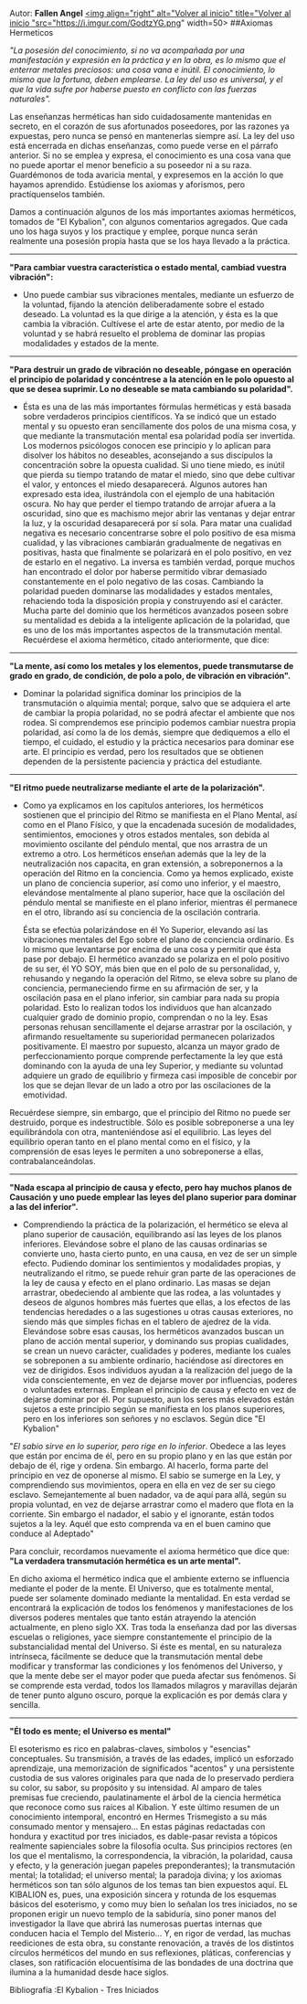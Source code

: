 Autor: **Fallen Angel**
<a href="https://github.com/Ocul-LB/Projecto-LB/wiki"><img align="right" alt="Volver al inicio" title="Volver al inicio "src="https://i.imgur.com/GodtzYG.png" width=50></a>
##Axiomas Hermeticos

*"La posesión del conocimiento, si no va acompañada por una manifestación y expresión en la práctica y en la obra, es lo mismo que el enterrar metales preciosos: una cosa vana e inútil. El conocimiento, lo mismo que la fortuna, deben emplearse. La ley del uso es universal, y el que la vida sufre por haberse puesto en conflicto con las fuerzas naturales".*

Las enseñanzas herméticas han sido cuidadosamente mantenidas en secreto, en el corazón de sus afortunados poseedores, por las razones ya expuestas, pero nunca se pensó en mantenerlas siempre así. La ley del uso está encerrada en dichas enseñanzas, como puede verse en el párrafo anterior. Si no se emplea y expresa, el conocimiento es una cosa vana que no puede aportar el menor beneficio a su poseedor ni a su raza. Guardémonos de toda avaricia mental, y expresemos en la acción lo que hayamos aprendido. Estúdiense los axiomas y aforismos, pero practíquenselos también.

Damos a continuación algunos de los más importantes axiomas herméticos, tomados de "El Kybalion", con algunos comentarios agregados. Que cada uno los haga suyos y los practique y emplee, porque nunca serán realmente una posesión propia hasta que se los haya llevado a la práctica.

<hr/>

**"Para cambiar vuestra característica o estado mental, cambiad vuestra vibración":**

 * Uno puede cambiar sus vibraciones mentales, mediante un esfuerzo de la voluntad, fijando la atención deliberadamente sobre el estado deseado. La voluntad es la que dirige a la atención, y ésta es la que cambia la vibración. Cultívese el arte de estar atento, por medio de la voluntad y se habrá resuelto el problema de dominar las propias modalidades y estados de la mente.
 
<hr/>

**"Para destruir un grado de vibración no deseable, póngase en operación el principio de polaridad y concéntrese a la atención en le polo opuesto al que se desea suprimir. Lo no deseable se mata cambiando su polaridad".**

 * Ésta es una de las más importantes fórmulas herméticas y está basada sobre verdaderos principios científicos. Ya se indicó que un estado mental y su opuesto eran sencillamente dos polos de una misma cosa, y que mediante la transmutación mental esa polaridad podía ser invertida. Los modernos psicólogos conocen ese principio y lo aplican para disolver los hábitos no deseables, aconsejando a sus discípulos la concentración sobre la opuesta cualidad. Si uno tiene miedo, es inútil que pierda su tiempo tratando de matar el miedo, sino que debe cultivar el valor, y entonces el miedo desaparecerá. Algunos autores han expresado esta idea, ilustrándola con el ejemplo de una habitación oscura. No hay que perder el tiempo tratando de arrojar afuera a la oscuridad, sino que es machismo mejor abrir las ventanas y dejar entrar la luz, y la oscuridad desaparecerá por sí sola. Para matar una cualidad negativa es necesario concentrarse sobre el polo positivo de esa misma cualidad, y las vibraciones cambiarán gradualmente de negativas en positivas, hasta que finalmente se polarizará en el polo positivo, en vez de estarlo en el negativo. La inversa es también verdad, porque muchos han encontrado el dolor por haberse permitido vibrar demasiado constantemente en el polo negativo de las cosas. Cambiando la polaridad pueden dominarse las modalidades y estados mentales, rehaciendo toda la disposición propia y construyendo así el carácter. Mucha parte del dominio que los herméticos avanzados poseen sobre su mentalidad es debida a la inteligente aplicación de la polaridad, que es uno de los más importantes aspectos de la transmutación mental. Recuérdese el axioma hermético, citado anteriormente, que dice:
 
<hr/>

**"La mente, así como los metales y los elementos, puede transmutarse de grado en grado, de condición, de polo a polo, de vibración en vibración".**

 * Dominar la polaridad significa dominar los principios de la transmutación o alquimia mental; porque, salvo que se adquiera el arte de cambiar la propia polaridad, no se podrá afectar el ambiente que nos rodea. Si comprendemos ese principio podemos cambiar nuestra propia polaridad, así como la de los demás, siempre que dediquemos a ello el tiempo, el cuidado, el estudio y la práctica necesarios para dominar ese arte. El principio es verdad, pero los resultados que se obtienen dependen de la persistente paciencia y práctica del estudiante.
 
<hr/>

**"El ritmo puede neutralizarse mediante el arte de la polarización".**

 * Como ya explicamos en los capítulos anteriores, los herméticos sostienen que el principio del Ritmo se manifiesta en el Plano Mental, así como en el Plano Físico, y que la encadenada sucesión de modalidades, sentimientos, emociones y otros estados mentales, son debida al movimiento oscilante del péndulo mental, que nos arrastra de un extremo a otro. Los herméticos enseñan además que la ley de la neutralización nos capacita, en gran extensión, a sobreponernos a la operación del Ritmo en la conciencia. Como ya hemos explicado, existe un plano de conciencia superior, así como uno inferior, y el maestro, elevándose mentalmente al plano superior, hace que la oscilación del péndulo mental se manifieste en el plano inferior, mientras él permanece en el otro, librando así su conciencia de la oscilación contraria.

   Ésta se efectúa polarizándose en él Yo Superior, elevando así las vibraciones mentales del Ego sobre el plano de conciencia ordinario. Es lo mismo que levantarse por encima de una cosa y permitir que ésta pase por debajo. El hermético avanzado se polariza en el polo positivo de su ser, él YO SOY, más bien que en el polo de su personalidad, y, rehusando y negando la operación del Ritmo, se eleva sobre su plano de conciencia, permaneciendo firme en su afirmación de ser, y la oscilación pasa en el plano inferior, sin cambiar para nada su propia polaridad. Esto lo realizan todos los individuos que han alcanzado cualquier grado de dominio propio, comprendan o no la ley. Esas personas rehusan sencillamente el dejarse arrastrar por la oscilación, y afirmando resueltamente su superioridad permanecen polarizados positivamente. El maestro por supuesto, alcanza un mayor grado de perfeccionamiento porque comprende perfectamente la ley que está dominando con la ayuda de una ley Superior, y mediante su voluntad adquiere un grado de equilibrio y firmeza casi imposible de concebir por los que se dejan llevar de un lado a otro por las oscilaciones de la emotividad.

Recuérdese siempre, sin embargo, que el principio del Ritmo no puede ser destruido, porque es indestructible. Sólo es posible sobreponerse a una ley equilibrándola con otra, manteniéndose así el equilibrio. Las leyes del equilibrio operan tanto en el plano mental como en el físico, y la comprensión de esas leyes le permiten a uno sobreponerse a ellas, contrabalanceándolas.

<hr/>

**"Nada escapa al principio de causa y efecto, pero hay muchos planos de Causación y uno puede emplear las leyes del plano superior para dominar a las del inferior".**

 * Comprendiendo la práctica de la polarización, el hermético se eleva al plano superior de causación, equilibrando así las leyes de los planos inferiores. Elevándose sobre el plano de las causas ordinarias se convierte uno, hasta cierto punto, en una causa, en vez de ser un simple efecto. Pudiendo dominar los sentimientos y modalidades propias, y neutralizando el ritmo, se puede rehuir gran parte de las operaciones de la ley de causa y efecto en el plano ordinario. Las masas se dejan arrastrar, obedeciendo al ambiente que las rodea, a las voluntades y deseos de algunos hombres más fuertes que ellas, a los efectos de las tendencias heredades o a las sugestiones u otras causas exteriores, no siendo más que simples fichas en el tablero de ajedrez de la vida. Elevándose sobre esas causas, los herméticos avanzados buscan un plano de acción mental superior, y dominando sus propias cualidades, se crean un nuevo carácter, cualidades y poderes, mediante los cuales se sobreponen a su ambiente ordinario, haciéndose así directores en vez de dirigidos. Esos individuos ayudan a la realización del juego de la vida conscientemente, en vez de dejarse mover por influencias, poderes o voluntades externas. Emplean el principio de causa y efecto en vez de dejarse dominar por él. Por supuesto, aun los seres más elevados están sujetos a este principio según se manifiesta en los planos superiores, pero en los inferiores son señores y no esclavos. Según dice "El Kybalion"

"*El sabio sirve en lo superior, pero rige en lo inferior*. Obedece a las leyes que están por encima de él, pero en su propio plano y en las que están por debajo de él, rige y ordena. Sin embargo. Al hacerlo, forma parte del principio en vez de oponerse al mismo. El sabio se sumerge en la Ley, y comprendiendo sus movimientos, opera en ella en vez de ser su ciego esclavo. Semejantemente al buen nadador, va de aquí para allá, según su propia voluntad, en vez de dejarse arrastrar como el madero que flota en la corriente. Sin embargo el nadador, el sabio y el ignorante, están todos sujetos a la ley. Aquél que esto comprenda va en el buen camino que conduce al Adeptado"

Para concluir, recordamos nuevamente el axioma hermético que dice que: **"La verdadera transmutación hermética es un arte mental".**

En dicho axioma el hermético indica que el ambiente externo se influencia mediante el poder de la mente. El Universo, que es totalmente mental, puede ser solamente dominado mediante la mentalidad. En esta verdad se encontrará la explicación de todos los fenómenos y manifestaciones de los diversos poderes mentales que tanto están atrayendo la atención actualmente, en pleno siglo XX. Tras toda la enseñanza dad por las diversas escuelas o religiones, yace siempre constantemente el principio de la substancialidad mental del Universo. Si éste es mental, en su naturaleza intrínseca, fácilmente se deduce que la transmutación mental debe modificar y transformar las condiciones y los fenómenos del Universo, y que la mente debe ser el mayor poder que pueda afectar sus fenómenos. Si se comprende esta verdad, todos los llamados milagros y maravillas dejarán de tener punto alguno oscuro, porque la explicación es por demás clara y sencilla.

<hr/>

**"Él todo es mente; el Universo es mental"**

El esoterismo es rico en palabras-claves, símbolos y "esencias" conceptuales. Su transmisión, a través de las edades, implicó un esforzado aprendizaje, una memorización de significados "acentos" y una persistente custodia de sus valores originales para que nada de lo preservado perdiera su color, su sabor, su propósito y su intensidad. Al amparo de tales premisas fue creciendo, paulatinamente el árbol de la ciencia hermética que reconoce como sus raíces al Kibalion. Y este último resumen de un conocimiento intemporal, encontró en Hermes Trismegisto a su más consumado mentor y mensajero... En estas páginas redactadas con hondura y exactitud por tres iniciados, es dable-pasar revista a tópicos realmente sapienciales sobre la filosofía oculta. Sus principios rectores (en los que el mentalismo, la correspondencia, la vibración, la polaridad, causa y efecto, y la generación juegan papeles preponderantes); la transmutación mental; la totalidad; el universo mental; la paradoja divina; y los axiomas herméticos son tan sólo algunos de los temas tan bien expuestos aquí. EL KIBALION es, pues, una exposición sincera y rotunda de los esquemas básicos del esoterismo, y como muy bien lo señalan los tres iniciados, no se proponen erigir un nuevo templo de la sabiduría, sino poner manos del investigador la llave que abrirá las numerosas puertas internas que conducen hacia el Templo del Misterio... Y, en rigor de verdad, las muchas reediciones de esta obra, su constante renovación, a través de los distintos círculos herméticos del mundo en sus reflexiones, pláticas, conferencias y clases, son ratificación elocuentísima de las bondades de una doctrina que ilumina a la humanidad desde hace siglos.


Bibliografía :El Kybalion - Tres Iniciados
